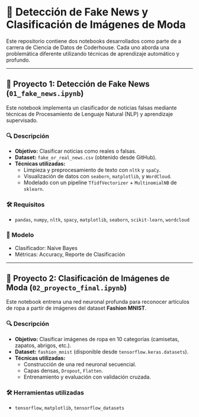 
# 🧪 Detección de Fake News y Clasificación de Imágenes de Moda

Este repositorio contiene dos notebooks desarrollados como parte de a carrera de Ciencia de Datos de Coderhouse. Cada uno aborda una problemática diferente utilizando técnicas de aprendizaje automático y profundo.

---

## 📘 Proyecto 1: Detección de Fake News (`01_fake_news.ipynb`)

Este notebook implementa un clasificador de noticias falsas mediante técnicas de Procesamiento de Lenguaje Natural (NLP) y aprendizaje supervisado.

### 🔍 Descripción
- **Objetivo:** Clasificar noticias como reales o falsas.
- **Dataset:** `fake_or_real_news.csv` (obtenido desde GitHub).
- **Técnicas utilizadas:**
  - Limpieza y preprocesamiento de texto con `nltk` y `spaCy`.
  - Visualización de datos con `seaborn`, `matplotlib`, y `WordCloud`.
  - Modelado con un pipeline `TfidfVectorizer` + `MultinomialNB` de `sklearn`.

### 🛠️ Requisitos
- `pandas`, `numpy`, `nltk`, `spacy`, `matplotlib`, `seaborn`, `scikit-learn`, `wordcloud`

### 🧠 Modelo
- Clasificador: Naive Bayes
- Métricas: Accuracy, Reporte de Clasificación

---

## 🧠 Proyecto 2: Clasificación de Imágenes de Moda (`02_proyecto_final.ipynb`)

Este notebook entrena una red neuronal profunda para reconocer artículos de ropa a partir de imágenes del dataset **Fashion MNIST**.

### 🔍 Descripción
- **Objetivo:** Clasificar imágenes de ropa en 10 categorías (camisetas, zapatos, abrigos, etc.).
- **Dataset:** `fashion_mnist` (disponible desde `tensorflow.keras.datasets`).
- **Técnicas utilizadas:**
  - Construcción de una red neuronal secuencial.
  - Capas densas, `Dropout`, `Flatten`.
  - Entrenamiento y evaluación con validación cruzada.

### 🛠️ Herramientas utilizadas
- `tensorflow`, `matplotlib`, `tensorflow_datasets`
